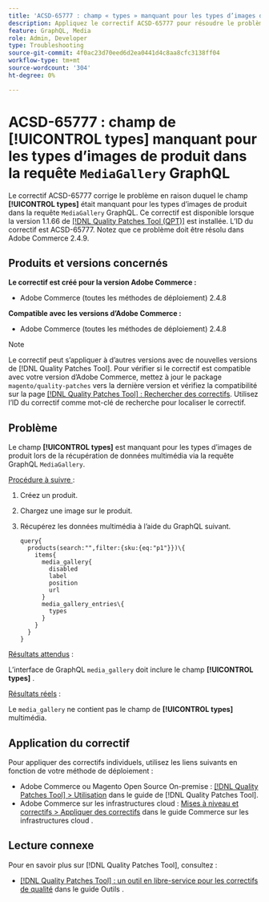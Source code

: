```yaml
---
title: 'ACSD-65777 : champ « types » manquant pour les types d’images de produit dans la requête GraphQL « MediaGallery »'
description: Appliquez le correctif ACSD-65777 pour résoudre le problème Adobe Commerce en raison duquel le champ « types » était manquant pour les types d’images de produit dans la requête GraphQL « MediaGallery ».
feature: GraphQL, Media
role: Admin, Developer
type: Troubleshooting
source-git-commit: 4f0ac23d70eed6d2ea0441d4c8aa8cfc3138ff04
workflow-type: tm+mt
source-wordcount: '304'
ht-degree: 0%

---
```



# ACSD-65777 : champ de **[!UICONTROL types]** manquant pour les types d’images de produit dans la requête `MediaGallery` GraphQL

Le correctif ACSD-65777 corrige le problème en raison duquel le champ **[!UICONTROL types]** était manquant pour les types d’images de produit dans la requête `MediaGallery` GraphQL. Ce correctif est disponible lorsque la version 1.1.66 de [[!DNL Quality Patches Tool (QPT)]](/help/tools/quality-patches-tool/quality-patches-tool-to-self-serve-quality-patches.md) est installée. L’ID du correctif est ACSD-65777. Notez que ce problème doit être résolu dans Adobe Commerce 2.4.9.

## Produits et versions concernés

**Le correctif est créé pour la version Adobe Commerce :**

* Adobe Commerce (toutes les méthodes de déploiement) 2.4.8

**Compatible avec les versions d’Adobe Commerce :**

* Adobe Commerce (toutes les méthodes de déploiement) 2.4.8

>[!NOTE]
>
>Le correctif peut s’appliquer à d’autres versions avec de nouvelles versions de [!DNL Quality Patches Tool]. Pour vérifier si le correctif est compatible avec votre version d’Adobe Commerce, mettez à jour le package `magento/quality-patches` vers la dernière version et vérifiez la compatibilité sur la page [[!DNL Quality Patches Tool] : Rechercher des correctifs](https://experienceleague.adobe.com/tools/commerce-quality-patches/index.html?lang=fr). Utilisez l’ID du correctif comme mot-clé de recherche pour localiser le correctif.

## Problème

Le champ **[!UICONTROL types]** est manquant pour les types d’images de produit lors de la récupération de données multimédia via la requête GraphQL `MediaGallery`.

<u>Procédure à suivre </u> :

1. Créez un produit.
1. Chargez une image sur le produit.
1. Récupérez les données multimédia à l’aide du GraphQL suivant.

   ```
   query{
     products(search:"",filter:{sku:{eq:"p1"}})\{
       items{
         media_gallery{
           disabled
           label
           position
           url
         }
         media_gallery_entries\{
           types
         }
       }
     }
   }
   ```

<u>Résultats attendus</u> :

L’interface de GraphQL `media_gallery` doit inclure le champ **[!UICONTROL types]** .

<u>Résultats réels</u> :

Le `media_gallery` ne contient pas le champ de **[!UICONTROL types]** multimédia.

## Application du correctif

Pour appliquer des correctifs individuels, utilisez les liens suivants en fonction de votre méthode de déploiement :

* Adobe Commerce ou Magento Open Source On-premise : [[!DNL Quality Patches Tool] > Utilisation](/help/tools/quality-patches-tool/usage.md) dans le guide de [!DNL Quality Patches Tool].
* Adobe Commerce sur les infrastructures cloud : [Mises à niveau et correctifs > Appliquer des correctifs](https://experienceleague.adobe.com/docs/commerce-cloud-service/user-guide/develop/upgrade/apply-patches.html?lang=fr) dans le guide Commerce sur les infrastructures cloud .

## Lecture connexe

Pour en savoir plus sur [!DNL Quality Patches Tool], consultez :

* [[!DNL Quality Patches Tool] : un outil en libre-service pour les correctifs de qualité](/help/tools/quality-patches-tool/quality-patches-tool-to-self-serve-quality-patches.md) dans le guide Outils .

